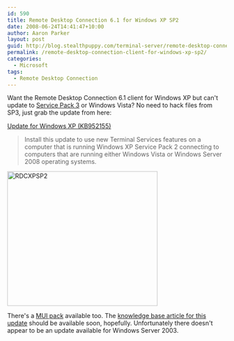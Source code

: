 ```yaml
---
id: 590
title: Remote Desktop Connection 6.1 for Windows XP SP2
date: 2008-06-24T14:41:47+10:00
author: Aaron Parker
layout: post
guid: http://blog.stealthpuppy.com/terminal-server/remote-desktop-connection-client-for-windows-xp-sp2
permalink: /remote-desktop-connection-client-for-windows-xp-sp2/
categories:
  - Microsoft
tags:
  - Remote Desktop Connection
---
```

Want the Remote Desktop Connection 6.1 client for Windows XP but can't update to [Service Pack 3](http://www.microsoft.com/downloads/details.aspx?FamilyID=68C48DAD-BC34-40BE-8D85-6BB4F56F5110&displaylang=en) or Windows Vista? No need to hack files from SP3, just grab the update from here: 

[Update for Windows XP (KB952155)](http://www.microsoft.com/downloads/details.aspx?FamilyID=6e1ec93d-bdbd-4983-92f7-479e088570ad&DisplayLang=en)

> Install this update to use new Terminal Services features on a computer that is running Windows XP Service Pack 2 connecting to computers that are running either Windows Vista or Windows Server 2008 operating systems.

<img border="0" alt="RDCXPSP2" src="http://stealthpuppy.com/wp-content/uploads/2008/06/rdcxpsp2.png" width="345" height="310" /> 

There's a [MUI pack](http://www.microsoft.com/downloads/details.aspx?FamilyID=e35296ed-fc0c-43e4-a99d-aec4505d7793&DisplayLang=en) available too. The [knowledge base article for this update](http://support.microsoft.com/kb/952155) should be available soon, hopefully. Unfortunately there doesn't appear to be an update available for Windows Server 2003.
